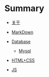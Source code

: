 # Summary

* [关于](README.md)

* [MarkDown](Markdown语法.md)
* [Database](Datebase/数据库.md)
    * [Mysql](Datebase/Mysql/Mysql.md)
* [HTML+CSS]()
* [JS]()

